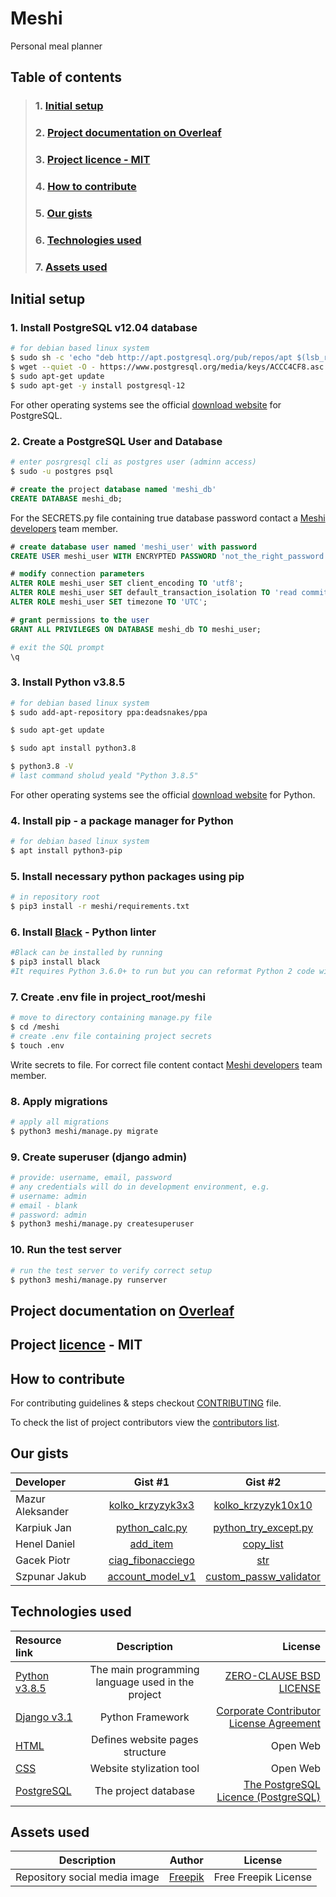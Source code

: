 # Meshi

Personal meal planner

## Table of contents  

> ### 1. [Initial setup](#initial-setup)
> ### 2. [Project documentation on Overleaf](#project-documentation-on-overleaf)  
> ### 3. [Project licence - MIT](#project-licence---mit)
> ### 4. [How to contribute](#how-to-contribute)
> ### 5. [Our gists](#our-gists)  
> ### 6. [Technologies used](#technologies-used) 
> ### 7. [Assets used](#assets-used) 




        
## Initial setup

### 1. Install **PostgreSQL v12.04** database

```sh
# for debian based linux system
$ sudo sh -c 'echo "deb http://apt.postgresql.org/pub/repos/apt $(lsb_release -cs)-pgdg main" > /etc/apt/sources.list.d/pgdg.list'
$ wget --quiet -O - https://www.postgresql.org/media/keys/ACCC4CF8.asc | sudo apt-key add -
$ sudo apt-get update
$ sudo apt-get -y install postgresql-12
```

For other operating systems see the official [download website](https://www.postgresql.org/download/) for PostgreSQL.

### 2. Create a PostgreSQL User and Database

```sh
# enter posrgresql cli as postgres user (adminn access)
$ sudo -u postgres psql
```

```sql
# create the project database named 'meshi_db'
CREATE DATABASE meshi_db;
```

For the SECRETS.py file containing true database password contact a [Meshi developers](https://github.com/orgs/AGH-Narzedzia-Informatyczne/teams/meshi-developers) team member.

```sql
# create database user named 'meshi_user' with password
CREATE USER meshi_user WITH ENCRYPTED PASSWORD 'not_the_right_password';
```

```sql
# modify connection parameters
ALTER ROLE meshi_user SET client_encoding TO 'utf8';
ALTER ROLE meshi_user SET default_transaction_isolation TO 'read committed';
ALTER ROLE meshi_user SET timezone TO 'UTC';
```

```sql
# grant permissions to the user
GRANT ALL PRIVILEGES ON DATABASE meshi_db TO meshi_user;
```

```sh
# exit the SQL prompt
\q
```

### 3. Install Python v3.8.5

```sh
# for debian based linux system
$ sudo add-apt-repository ppa:deadsnakes/ppa

$ sudo apt-get update

$ sudo apt install python3.8

$ python3.8 -V
# last command sholud yeald "Python 3.8.5"
```

For other operating systems see the official [download website](https://www.python.org/downloads/release/python-385/) for Python.

### 4. Install **pip** - a package manager for Python

```sh
# for debian based linux system
$ apt install python3-pip
```

### 5. Install necessary python packages using pip

```sh
# in repository root
$ pip3 install -r meshi/requirements.txt
```

### 6. Install [Black](https://github.com/psf/black) - Python linter

```sh
#Black can be installed by running  
$ pip3 install black
#It requires Python 3.6.0+ to run but you can reformat Python 2 code with it, too.
```

### 7. Create .env file in project_root/meshi

```sh
# move to directory containing manage.py file
$ cd /meshi
# create .env file containing project secrets
$ touch .env
```

Write secrets to file. For correct file content contact [Meshi developers](https://github.com/orgs/AGH-Narzedzia-Informatyczne/teams/meshi-developers) team member.

### 8. Apply migrations

```sh
# apply all migrations
$ python3 meshi/manage.py migrate
```

### 9. Create superuser (django admin)

```sh
# provide: username, email, password
# any credentials will do in development environment, e.g.
# username: admin
# email - blank
# password: admin
$ python3 meshi/manage.py createsuperuser
```

### 10. Run the test server

```sh
# run the test server to verify correct setup
$ python3 meshi/manage.py runserver
```

## Project documentation on [Overleaf](https://www.overleaf.com/project/5f952cfe700e1900017792fb)

## Project [licence](meshi/LICENSE) - MIT

## How to contribute

For contributing guidelines & steps checkout [CONTRIBUTING](CONTRIBUTING.md) file.

To check the list of project contributors view the [contributors list](Contributors.csv).

## Our gists

| Developer        |                                                 Gist #1                                                 |                                                       Gist #2                                                       |
| :--------------- | :-----------------------------------------------------------------------------------------------------: | :-----------------------------------------------------------------------------------------------------------------: |
| Mazur Aleksander |        [kolko_krzyzyk3x3](https://gist.github.com/Aleksander2a/b701448e05cc69c24070870e083476da)        |             [kolko_krzyzyk10x10](https://gist.github.com/Aleksander2a/6cce0ed5f621989691415f796fff3875)             |
| Karpiuk Jan      |            [python_calc.py](https://gist.github.com/Laronk/b973296a4c4292e11fc3e5f4f83a1622)            |               [python_try_except.py](https://gist.github.com/Laronk/3caea800b8766f2a7f9631fcfd266549)               |
| Henel Daniel     |                [add_item](https://gist.github.com/danielhenel/d651fff7476fe61fae9ee729d2d1779d)                                                                                         |     [copy_list](https://gist.github.com/danielhenel/106d7982e495533e3c32271fff25bf80)                                                                                                                |
| Gacek Piotr      |        [ciag_fibonacciego](https://gist.github.com/piotrekg35/1c4ca47814d7a80a980a121123ac980e)         |                     [str](https://gist.github.com/piotrekg35/cf06897c09441e63ba327a004dbbc2ba)                      |
| Szpunar Jakub    | [account_model_v1](https://gist.github.com/YgLK/27ab4f06ab80e0c3195ac52a5bd84e75#file-account_model_v1) | [custom_passw_validator](https://gist.github.com/YgLK/b6d818cdd23b1ab0be983b2166c48655#file-custom_passw_validator) |

## Technologies used

| Resource link                                        |                    Description                    |                                                                                                                                License |
| :--------------------------------------------------- | :-----------------------------------------------: | -------------------------------------------------------------------------------------------------------------------------------------: |
| [Python v3.8.5](https://www.python.org/)             | The main programming language used in the project | [ZERO-CLAUSE BSD LICENSE](https://docs.python.org/3/license.html#zero-clause-bsd-license-for-code-in-the-python-release-documentation) |
| [Django v3.1](https://www.djangoproject.com/)        |                 Python Framework                  |                                         [Corporate Contributor License Agreement](https://media.djangoproject.com/foundation/ccla.pdf) |
| [HTML](https://html.spec.whatwg.org/)                |          Defines website pages structure          |                                                                                                                               Open Web |
| [CSS](https://www.w3.org/Style/CSS/Overview.en.html) |             Website stylization tool              |                                                                                                                               Open Web |
| [PostgreSQL](https://www.postgresql.org/)            |               The project database                |                                                      [The PostgreSQL Licence (PostgreSQL)](https://opensource.org/licenses/postgresql) |

## Assets used  

| Description | Author |  License |
| :-----: | :-----: | :-----: |
| Repository social media image | [Freepik](http://www.freepik.com) | Free Freepik License |
